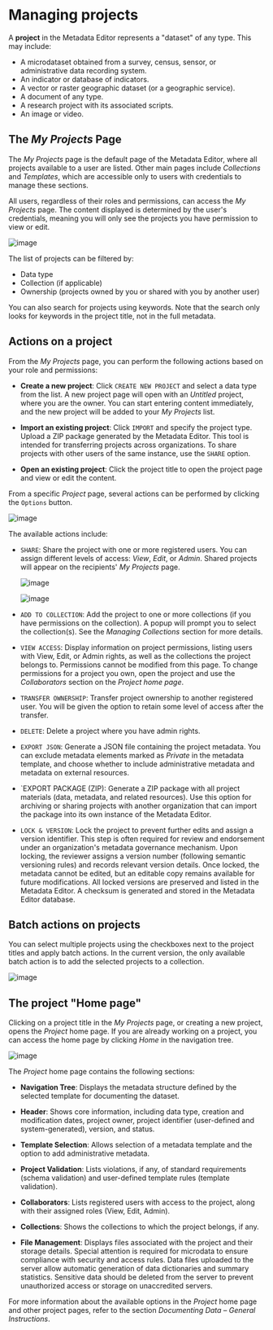 # Managing projects

A **project** in the Metadata Editor represents a "dataset" of any type. This may include:
- A microdataset obtained from a survey, census, sensor, or administrative data recording system.
- An indicator or database of indicators.
- A vector or raster geographic dataset (or a geographic service).
- A document of any type.
- A research project with its associated scripts.
- An image or video.

## The *My Projects* Page

The *My Projects* page is the default page of the Metadata Editor, where all projects available to a user are listed. Other main pages include *Collections* and *Templates*, which are accessible only to users with credentials to manage these sections.

All users, regardless of their roles and permissions, can access the *My Projects* page. The content displayed is determined by the user's credentials, meaning you will only see the projects you have permission to view or edit.

![image](img/ME_UG_v1-0-0_managing_projects_projects_list_page.png)

The list of projects can be filtered by:
- Data type
- Collection (if applicable)
- Ownership (projects owned by you or shared with you by another user)

You can also search for projects using keywords. Note that the search only looks for keywords in the project title, not in the full metadata.


## Actions on a project

From the *My Projects* page, you can perform the following actions based on your role and permissions:

- **Create a new project**: Click `CREATE NEW PROJECT` and select a data type from the list. A new project page will open with an *Untitled* project, where you are the owner. You can start entering content immediately, and the new project will be added to your *My Projects* list.

- **Import an existing project**: Click `IMPORT` and specify the project type. Upload a ZIP package generated by the Metadata Editor. This tool is intended for transferring projects across organizations. To share projects with other users of the same instance, use the `SHARE` option.

- **Open an existing project**: Click the project title to open the project page and view or edit the content.


From a specific *Project* page, several actions can be performed by clicking the `Options` button.

  ![image](img/ME_UG_v1-0-0_managing_projects_actions_on_project.png)

The available actions include:

- `SHARE`: Share the project with one or more registered users. You can assign different levels of access: *View*, *Edit*, or *Admin*. Shared projects will appear on the recipients' *My Projects* page.
    
    ![image](img/ME_UG_v1-0-0_managing_projects_share_project.png)

    ![image](img/ME_UG_v1-0-0_managing_projects_actions_on_project_list.png)
  
- `ADD TO COLLECTION`: Add the project to one or more collections (if you have permissions on the collection). A popup will prompt you to select the collection(s). See the *Managing Collections* section for more details.

- `VIEW ACCESS`: Display information on project permissions, listing users with View, Edit, or Admin rights, as well as the collections the project belongs to. Permissions cannot be modified from this page. To change permissions for a project you own, open the project and use the *Collaborators* section on the *Project home page*.

- `TRANSFER OWNERSHIP`: Transfer project ownership to another registered user. You will be given the option to retain some level of access after the transfer.

- `DELETE`: Delete a project where you have admin rights.

- `EXPORT JSON`: Generate a JSON file containing the project metadata. You can exclude metadata elements marked as *Private* in the metadata template, and choose whether to include administrative metadata and metadata on external resources.

- `EXPORT PACKAGE (ZIP): Generate a ZIP package with all project materials (data, metadata, and related resources). Use this option for archiving or sharing projects with another organization that can import the package into its own instance of the Metadata Editor.

- `LOCK & VERSION`: Lock the project to prevent further edits and assign a version identifier. This step is often required for review and endorsement under an organization's metadata governance mechanism. Upon locking, the reviewer assigns a version number (following semantic versioning rules) and records relevant version details. Once locked, the metadata cannot be edited, but an editable copy remains available for future modifications. All locked versions are preserved and listed in the Metadata Editor. A checksum is generated and stored in the Metadata Editor database.


## Batch actions on projects

You can select multiple projects using the checkboxes next to the project titles and apply batch actions. In the current version, the only available batch action is to add the selected projects to a collection.

![image](img/ME_UG_v1-0-0_managing_projects_batch_action.png)


## The project "Home page"

Clicking on a project title in the *My Projects* page, or creating a new project, opens the *Project* home page. If you are already working on a project, you can access the home page by clicking *Home* in the navigation tree.

![image](img/ME_UG_v1-0-0_managing_projects_project_home_page.png)

The *Project* home page contains the following sections:

- **Navigation Tree**: Displays the metadata structure defined by the selected template for documenting the dataset.

- **Header**: Shows core information, including data type, creation and modification dates, project owner, project identifier (user-defined and system-generated), version, and status.

- **Template Selection**: Allows selection of a metadata template and the option to add administrative metadata.

- **Project Validation**: Lists violations, if any, of standard requirements (schema validation) and user-defined template rules (template validation).

- **Collaborators**: Lists registered users with access to the project, along with their assigned roles (View, Edit, Admin).

- **Collections**: Shows the collections to which the project belongs, if any.

- **File Management**: Displays files associated with the project and their storage details. Special attention is required for microdata to ensure compliance with security and access rules. Data files uploaded to the server allow automatic generation of data dictionaries and summary statistics. Sensitive data should be deleted from the server to prevent unauthorized access or storage on unaccredited servers.

For more information about the available options in the *Project* home page and other project pages, refer to the section *Documenting Data – General Instructions*.

